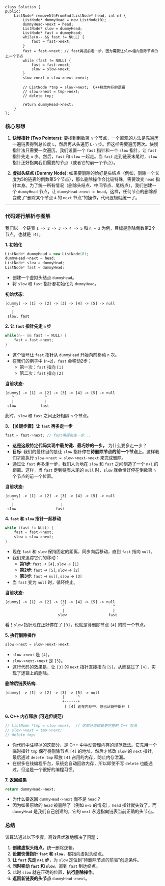 
```
class Solution {
public:
    ListNode* removeNthFromEnd(ListNode* head, int n) {
        ListNode* dummyHead = new ListNode(0);
        dummyHead->next = head;
        ListNode* slow = dummyHead;
        ListNode* fast = dummyHead;
        while(n-- && fast != NULL) {
            fast = fast->next;
        }
        fast = fast->next; // fast再提前走一步，因为需要让slow指向删除节点的上一个节点
        while (fast != NULL) {
            fast = fast->next;
            slow = slow->next;
        }
        slow->next = slow->next->next; 
        
        // ListNode *tmp = slow->next;  C++释放内存的逻辑
        // slow->next = tmp->next;
        // delete tmp;
        
        return dummyHead->next;
    }
};
```

### 核心思想

1.  **快慢指针 (Two Pointers)**: 要找到倒数第 `n` 个节点，一个直观的方法是先遍历一遍链表得到总长度 `L`，然后再从头遍历 `L-n` 步。但这样需要遍历两次。快慢指针法只需要一次遍历。我们设置一个 `fast` 指针和一个 `slow` 指针，让 `fast` 指针先走 `n` 步。然后，`fast` 和 `slow` 一起走。当 `fast` 走到链表末尾时，`slow` 指针正好指向我们需要的节点（或者它的前一个节点）。

2.  **虚拟头结点 (Dummy Node)**: 如果要删除的恰好是头结点（例如，删除一个长度为5的链表的倒数第5个节点），那么删除操作会比较特殊，需要改变 `head` 指针本身。为了统一所有情况（删除头结点、中间节点、尾结点），我们创建一个 `dummyHead` 节点，让 `dummyHead->next = head`。这样，任何节点的删除都变成了“删除某个节点 `A` 的 `next` 节点”的操作，代码逻辑就统一了。

---

### 代码逐行解析与图解

我们以一个链表 `1 -> 2 -> 3 -> 4 -> 5` 和 `n = 2` 为例，目标是删除倒数第2个节点，也就是 `[4]`。

**1. 初始化**

```cpp
ListNode* dummyHead = new ListNode(0);
dummyHead->next = head;
ListNode* slow = dummyHead;
ListNode* fast = dummyHead;
```
*   创建一个虚拟头结点 `dummyHead`。
*   将 `slow` 和 `fast` 指针都初始化为 `dummyHead`。

**初始状态:**
```
[dummy] -> [1] -> [2] -> [3] -> [4] -> [5] -> null
   ^
   |
 slow, fast
```

**2. 让 `fast` 指针先走 `n` 步**

```cpp
while(n-- && fast != NULL) {
    fast = fast->next;
}
```
*   这个循环让 `fast` 指针从 `dummyHead` 开始向前移动 `n` 次。
*   在我们的例子中 (`n=2`)，`fast` 会移动2步：
    *   第一次：`fast` 指向 `[1]`
    *   第二次：`fast` 指向 `[2]`

**当前状态:**
```
[dummy] -> [1] -> [2] -> [3] -> [4] -> [5] -> null
   ^              ^
   |              |
 slow           fast
```
此时，`slow` 和 `fast` 之间正好相隔 `n` 个节点。

**3. 【关键步骤】让 `fast` 再多走一步**

```cpp
fast = fast->next; // fast再提前走一步...
```
*   **这是这段特定代码实现中最关键、最巧妙的一步。** 为什么要多走一步？
*   **目标**: 我们的最终目的是让 `slow` 指针停在**待删除节点的前一个节点**上。这样我们才能执行 `slow->next = slow->next->next` 来完成删除。
*   通过让 `fast` 再多走一步，我们人为地在 `slow` 和 `fast` 之间制造了一个 `n+1` 的距离。这样，当 `fast` 走到链表末尾的 `null` 时，`slow` 就会恰好停在倒数第 `n` 个节点的前一个位置。

**当前状态:**
```
[dummy] -> [1] -> [2] -> [3] -> [4] -> [5] -> null
   ^                     ^
   |                     |
 slow                  fast
```

**4. `fast` 和 `slow` 指针一起移动**

```cpp
while (fast != NULL) {
    fast = fast->next;
    slow = slow->next;
}
```
*   现在 `fast` 和 `slow` 保持固定的距离，同步向后移动，直到 `fast` 指向 `null`。
*   我们来追踪它们的移动：
    *   **第1步**: `fast` -> `[4]`, `slow` -> `[1]`
    *   **第2步**: `fast` -> `[5]`, `slow` -> `[2]`
    *   **第3步**: `fast` -> `null`, `slow` -> `[3]`
*   当 `fast` 变为 `null` 时，循环终止。

**当前状态:**
```
[dummy] -> [1] -> [2] -> [3] -> [4] -> [5] -> null
                          ^                      ^
                          |                      |
                        slow                   fast
```

看！`slow` 指针现在正好停在了 `[3]`，也就是待删除节点 `[4]` 的前一个节点。

**5. 执行删除操作**

```cpp
slow->next = slow->next->next;
```
*   `slow->next` 是 `[4]`。
*   `slow->next->next` 是 `[5]`。
*   这行代码的效果是，让 `[3]` 的 `next` 指针直接指向 `[5]`，从而跳过了 `[4]`，实现了逻辑上的删除。

**删除后链表结构:**
```
[dummy] -> [1] -> [2] -> [3] -> [5] -> null
                          |      ^
                          +------+
                           ( [4] 还在内存中，但已从链中断开 )
```

**6. C++ 内存释放 (可选但规范)**
```cpp
// ListNode *tmp = slow->next;  // 这部分逻辑是更完整的 C++ 写法
// slow->next = tmp->next;
// delete tmp;
```
*   你代码中注释掉的这部分，是 C++ 中手动管理内存的规范做法。它先用一个临时指针 `tmp` 保存待删除节点 `[4]` 的地址，然后才修改 `slow` 的 `next` 指针，最后通过 `delete tmp` 释放 `[4]` 占用的内存，防止内存泄漏。
*   在很多在线编程平台，系统会自动回收内存，所以即使不写 `delete` 也能通过。但这是一个很好的编程习惯。

**7. 返回结果**

```cpp
return dummyHead->next;
```
*   为什么要返回 `dummyHead->next` 而不是 `head`？
*   因为如果原始的 `head` 被删除了（例如 `n=5` 的情况），`head` 指针就失效了。而 `dummyHead` 是我们自己创建的，它的 `next` 永远指向链表当前正确的头节点。

### 总结
该算法通过以下步骤，高效且优雅地解决了问题：
1.  **创建虚拟头结点**，统一删除逻辑。
2.  **设置快慢指针 `fast` 和 `slow`**，都指向虚拟头结点。
3.  **让 `fast` 先走 `n+1` 步**，为 `slow` 定位到“待删除节点的前驱”创造条件。
4.  **同时移动 `fast` 和 `slow`**，直到 `fast` 到达终点。
5.  此时 `slow` 就在正确的位置，**执行删除操作**。
6.  **返回新链表的头节点** `dummyHead->next`。